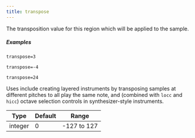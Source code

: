 ```yaml
---
title: transpose
---
```

The transposition value for this region which will be applied to the sample.

##### Examples

```
transpose=3

transpose=-4

transpose=24
```

Uses include creating layered instruments by transposing samples at different
pitches to all play the same note, and (combined with `locc` and `hicc`) octave
selection controls in synthesizer-style instruments.

| Type    | Default | Range       |
| ---     | ---     | ---         |
| integer | 0       | -127 to 127 |
